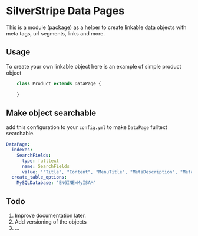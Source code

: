 # SilverStripe Data Pages

This is a module (package) as a helper to create linkable data objects with meta tags, url segments, links and more. 

## Usage

To create your own linkable object here is an example of simple product object

```php
    class Product extends DataPage {
        
    }
```

## Make object searchable

add this configuration to your `config.yml` to make `DataPage` fulltext searchable.

```yaml
DataPage:
  indexes:
    SearchFields:
      type: fulltext
      name: SearchFields
      value: '"Title", "Content", "MenuTitle", "MetaDescription", "MetaKeywords"'
  create_table_options:
    MySQLDatabase: 'ENGINE=MyISAM'
```

## Todo

 1. Improve documentation later.
 2. Add versioning of the objects
 3. ...